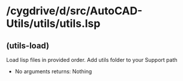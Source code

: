 # /cygdrive/d/src/AutoCAD-Utils/utils/utils.lsp
## (utils-load)
Load lisp files in provided order. Add utils folder to your Support path
* No arguments
returns: Nothing
